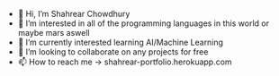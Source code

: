 - 👋 Hi, I’m Shahrear Chowdhury
- 👀 I’m interested in all of the programming languages in this world or maybe mars aswell
- 🌱 I’m currently interested learning AI/Machine Learning
- 💞️ I’m looking to collaborate on any projects for free
- 📫 How to reach me -> shahrear-portfolio.herokuapp.com
